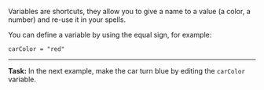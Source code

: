 Variables are shortcuts, they allow you to give a name to a value (a color, a number) and re-use it in your spells.

You can define a variable by using the equal sign, for example:

```
carColor = "red"
```

---

**Task:** In the next example, make the car turn blue by editing the `carColor` variable.
